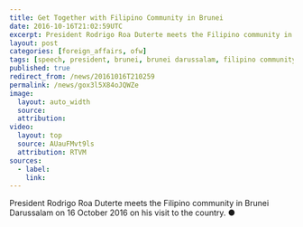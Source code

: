 ```yaml
---
title: Get Together with Filipino Community in Brunei
date: 2016-10-16T21:02:59UTC
excerpt: President Rodrigo Roa Duterte meets the Filipino community in Brunei Darussalam on 16 October 2016 on his visit to the country.
layout: post
categories: [foreign_affairs, ofw]
tags: [speech, president, brunei, brunei darussalam, filipino community]
published: true
redirect_from: /news/20161016T210259
permalink: /news/gox3l5X84oJQWZe
image:
  layout: auto_width
  source: 
  attribution: 
video:
  layout: top
  source: AUauFMvt9ls
  attribution: RTVM
sources:
  - label:
    link:
---
```


President Rodrigo Roa Duterte meets the Filipino community in Brunei Darussalam on 16 October 2016 on his visit to the country.
&#x25cf;


